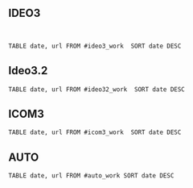 ## IDEO3



```dataview


TABLE date, url FROM #ideo3_work  SORT date DESC
```

## Ideo3.2

```dataview
TABLE date, url FROM #ideo32_work  SORT date DESC
```
## ICOM3

```dataview
TABLE date, url FROM #icom3_work  SORT date DESC
```
## AUTO

```dataview
TABLE date, url FROM #auto_work SORT date DESC
```

